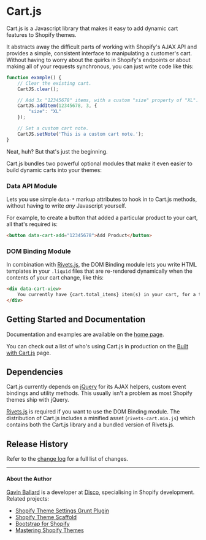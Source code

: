 # Cart.js

Cart.js is a Javascript library that makes it easy to add dynamic cart features to Shopify themes.

It abstracts away the difficult parts of working with Shopify's AJAX API and provides a simple, consistent interface to manipulating a customer's cart.
Without having to worry about the quirks in Shopify's endpoints or about making all of your requests synchronous, you can just write code like this:

```js
function example() {
    // Clear the existing cart.
    CartJS.clear();

    // Add 3x "12345678" items, with a custom "size" property of "XL".
    CartJS.addItem(12345678, 3, {
        "size": "XL"
    });

    // Set a custom cart note.
    CartJS.setNote('This is a custom cart note.');
}
```

Neat, huh? But that's just the beginning.

Cart.js bundles two powerful optional modules that make it even easier to build dynamic carts into your themes:


### Data API Module

Lets you use simple `data-*` markup attributes to hook in to Cart.js methods, without having to write *any* Javascript yourself.

For example, to create a button that added a particular product to your cart, all that's required is:

```html
<button data-cart-add="12345678">Add Product</button>
```


### DOM Binding Module

In combination with [Rivets.js][], the DOM Binding module lets you write HTML templates in your `.liquid` files that are re-rendered dynamically when the contents of your cart change, like this:

```html
<div data-cart-view>
    You currently have {cart.total_items} item(s) in your cart, for a total of {cart.total_price | money_with_currency}.
</div>
```


## Getting Started and Documentation

Documentation and examples are available on the [home page][].

You can check out a list of who's using Cart.js in production on the
[Built with Cart.js][] page.

[home page]: http://cartjs.org?utm_source=github&utm_medium=readme&utm_campaign=cartjs
[Built with Cart.js]: http://cartjs.org/pages/built-with-cart-js


## Dependencies

Cart.js currently depends on [jQuery][] for its AJAX helpers, custom event bindings and utility methods.
This usually isn't a problem as most Shopify themes ship with jQuery.

[Rivets.js] is required if you want to use the DOM Binding module. The distribution of Cart.js includes a minified asset (`rivets-cart.min.js`) which contains both the Cart.js library and a bundled version of Rivets.js.

[Rivets.js]: http://rivetsjs.com
[jQuery]: http://jquery.com


## Release History
Refer to the [change log](https://github.com/discolabs/cartjs/blob/master/CHANGELOG.md) for a full list of changes.

---

#### About the Author

[Gavin Ballard][] is a developer at [Disco][], specialising in Shopify development.
Related projects:

- [Shopify Theme Settings Grunt Plugin][]
- [Shopify Theme Scaffold][]
- [Bootstrap for Shopify][]
- [Mastering Shopify Themes][]

[Shopify Theme Settings Grunt Plugin]: https://github.com/discolabs/grunt-shopify-theme-settings
[Shopify Theme Scaffold]: https://github.com/discolabs/shopify-theme-scaffold
[Bootstrap for Shopify]: http://bootstrapforshopify.com/?utm_source=github&utm_medium=readme&utm_campaign=cartjs
[Mastering Shopify Themes]: http://gavinballard.com/mastering-shopify-themes/?utm_source=github&utm_medium=readme&utm_campaign=cartjs
[Gavin Ballard]: http://gavinballard.com/?utm_source=github&utm_medium=readme&utm_campaign=cartjs
[Disco]: http://discolabs.com/?utm_source=github&utm_medium=readme&utm_campaign=cartjs
